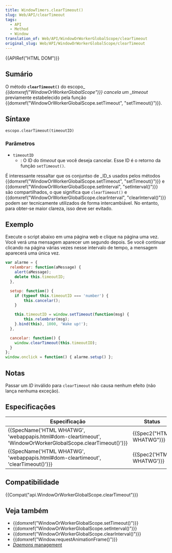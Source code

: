 ```yaml
---
title: WindowTimers.clearTimeout()
slug: Web/API/clearTimeout
tags:
  - API
  - Method
  - Window
translation_of: Web/API/WindowOrWorkerGlobalScope/clearTimeout
original_slug: Web/API/WindowOrWorkerGlobalScope/clearTimeout
---
```

{{APIRef("HTML DOM")}}

## Sumário

O método **`clearTimeout()`** do escopo\_ _{{domxref("WindowOrWorkerGlobalScope")}} cancela um \_timeout_ previamente estabelecido pela função {{domxref("WindowOrWorkerGlobalScope.setTimeout", "setTimeout()")}}.

## Síntaxe

```
escopo.clearTimeout(timeoutID)
```

### Parâmetros

- `timeoutID`
  - : O ID do _timeout_ que você deseja cancelar. Esse ID é o retorno da função `setTimeout()`.

É interessante ressaltar que os conjuntso de \_ID_s usados pelos métodos {{domxref("WindowOrWorkerGlobalScope.setTimeout", "setTimeout()")}} e {{domxref("WindowOrWorkerGlobalScope.setInterval", "setInterval()")}} são compartilhados, o que significa que `clearTimeout()` e {{domxref("WindowOrWorkerGlobalScope.clearInterval", "clearInterval()")}} podem ser tecnicamente utilizados de forma intercambiável. No entanto, para obter-se maior clareza, isso deve ser evitado.

## Exemplo

Execute o script abaixo em uma página web e clique na página uma vez. Você verá uma mensagem aparecer um segundo depois. Se você continuar clicando na página várias vezes nesse intervalo de tempo, a mensagem aparecerá uma única vez.

```js
var alarme = {
  relembrar: function(aMessage) {
    alert(aMessage);
    delete this.timeoutID;
  },

  setup: function() {
    if (typeof this.timeoutID === 'number') {
        this.cancelar();
    }

    this.timeoutID = window.setTimeout(function(msg) {
        this.relembrar(msg);
    }.bind(this), 1000, 'Wake up!');
  },

  cancelar: function() {
    window.clearTimeout(this.timeoutID);
  }
};
window.onclick = function() { alarme.setup() };
```

## Notas

Passar um _ID_ inválido para `clearTimeout` não causa nenhum efeito (não lança nenhuma exceção).

## Especificações

| Especificação                                                                                                                                    | Status                           | Comentário                                       |
| ------------------------------------------------------------------------------------------------------------------------------------------------ | -------------------------------- | ------------------------------------------------ |
| {{SpecName('HTML WHATWG', 'webappapis.html#dom-cleartimeout', 'WindowOrWorkerGlobalScope.clearTimeout()')}} | {{Spec2("HTML WHATWG")}} | Método movido para `WindowOrWorkerGlobalScope` . |
| {{SpecName('HTML WHATWG', 'webappapis.html#dom-cleartimeout', 'clearTimeout()')}}                                     | {{Spec2('HTML WHATWG')}} |                                                  |

## Compatibilidade

{{Compat("api.WindowOrWorkerGlobalScope.clearTimeout")}}

## Veja também

- {{domxref("WindowOrWorkerGlobalScope.setTimeout()")}}
- {{domxref("WindowOrWorkerGlobalScope.setInterval()")}}
- {{domxref("WindowOrWorkerGlobalScope.clearInterval()")}}
- {{domxref("Window.requestAnimationFrame()")}}
- [_Daemons_ management](/pt-BR/docs/JavaScript/Timers/Daemons "JavaScript/Timers/Daemons")
